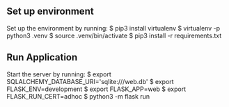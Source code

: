 
## Set up environment
Set up the environment by running: 
    $ pip3 install virtualenv
    $ virtualenv -p python3 .venv
    $ source .venv/bin/activate
    $ pip3 install -r requirements.txt

## Run Application
Start the server by running:
    $ export SQLALCHEMY_DATABASE_URI='sqlite:///web.db'
    $ export FLASK_ENV=development
    $ export FLASK_APP=web
    $ export FLASK_RUN_CERT=adhoc
    $ python3 -m flask run
